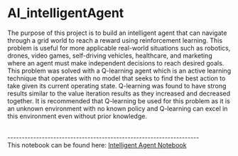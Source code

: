 # AI_intelligentAgent
<p>The purpose of this project is to build an intelligent agent that can navigate through a grid world to reach a reward using reinforcement learning. This problem is useful for more applicable real-world situations such as robotics, drones, video games, self-driving vehicles, healthcare, and marketing where an agent must make independent decisions to reach desired goals. 
This problem was solved with a Q-learning agent which is an active learning technique that operates with no model that seeks to find the best action to take given its current operating state. Q-learning was found to have strong results similar to the value iteration results as they increased and decreased together. It is recommended that Q-learning be used for this problem as it is an unknown environment with no known policy and Q-learning can excel in this environment even without prior knowledge. </p>
<br>-------------------------------------------------------------------<br>
This notebook can be found here: <a href="">Intelligent Agent Notebook</a>
